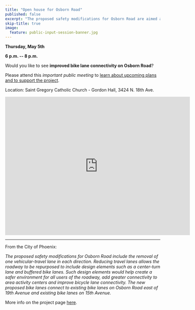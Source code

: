 ```yaml
---
title: "Open house for Osborn Road"
published: false
excerpt: "The proposed safety modifications for Osborn Road are aimed at creating a safer environment for all users of the roadway, adding greater connectivity to area activity centers and improving bicycle lane connectivity."
skip-title: true
image:
  feature: public-input-session-banner.jpg
---
```


**Thursday, May 5th**

**6 p.m. -- 8 p.m.**

Would you like to see **improved bike lane connectivity on Osborn Road**?

Please attend this *important public meeting* to [learn about upcoming plans and to support the project](https://www.phoenix.gov/news/streets/2015).

Location: Saint Gregory Catholic Church - Gordon Hall, 3424 N. 18th Ave.

<iframe
src="https://www.google.com/maps/embed?pb=!1m18!1m12!1m3!1d3327.498178875378!2d-112.10036358479968!3d33.488413580763094!2m3!1f0!2f0!3f0!3m2!1i1024!2i768!4f13.1!3m3!1m2!1s0x872b1302311498cd%3A0x136fd03da56f1592!2sSt.+Gregory+Catholic+Parish+Phoenix!5e0!3m2!1sen!2sus!4v1524241036216"
width="600" height="450" frameborder="0" style="border:0"
allowfullscreen></iframe>

***

From the City of Phoenix:

*The proposed safety modifications for Osborn Road include the removal
of one vehicular-travel lane in each direction. Reducing travel lanes
allows the roadway to be repurposed to include design elements such as a
center-turn lane and buffered bike lanes. Such design elements would
help create a safer environment for all users of the roadway, add
greater connectivity to area activity centers and improve bicycle lane
connectivity.  The new proposed bike lanes connect to existing bike
lanes on Osborn Road east of 19th Avenue and existing bike lanes on 15th
Avenue.*

More info on the project page [here](https://www.phoenix.gov/streets/osbornroad).
